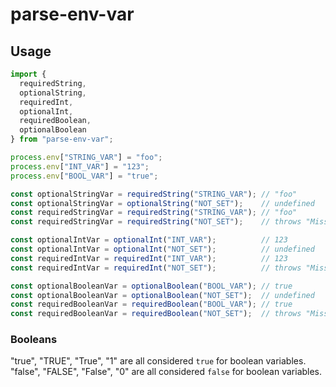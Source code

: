 # parse-env-var

## Usage

```ts
import {
  requiredString, 
  optionalString,
  requiredInt,
  optionalInt,
  requiredBoolean,
  optionalBoolean
} from "parse-env-var";

process.env["STRING_VAR"] = "foo";
process.env["INT_VAR"] = "123";
process.env["BOOL_VAR"] = "true";

const optionalStringVar = requiredString("STRING_VAR"); // "foo"
const optionalStringVar = optionalString("NOT_SET");    // undefined
const requiredStringVar = requiredString("STRING_VAR"); // "foo"
const requiredStringVar = requiredString("NOT_SET");    // throws "Missing required environment variable: NOT_SET"

const optionalIntVar = optionalInt("INT_VAR");          // 123
const optionalIntVar = optionalInt("NOT_SET");          // undefined
const requiredIntVar = requiredInt("INT_VAR");          // 123
const requiredIntVar = requiredInt("NOT_SET");          // throws "Missing required environment variable: NOT_SET"

const optionalBooleanVar = optionalBoolean("BOOL_VAR"); // true
const optionalBooleanVar = optionalBoolean("NOT_SET");  // undefined
const requiredBooleanVar = requiredBoolean("BOOL_VAR"); // true
const requiredBooleanVar = requiredBoolean("NOT_SET");  // throws "Missing required environment variable: NOT_SET"

```

### Booleans

"true", "TRUE", "True", "1" are all considered `true` for boolean variables.  
"false", "FALSE", "False", "0" are all considered `false` for boolean variables.  
